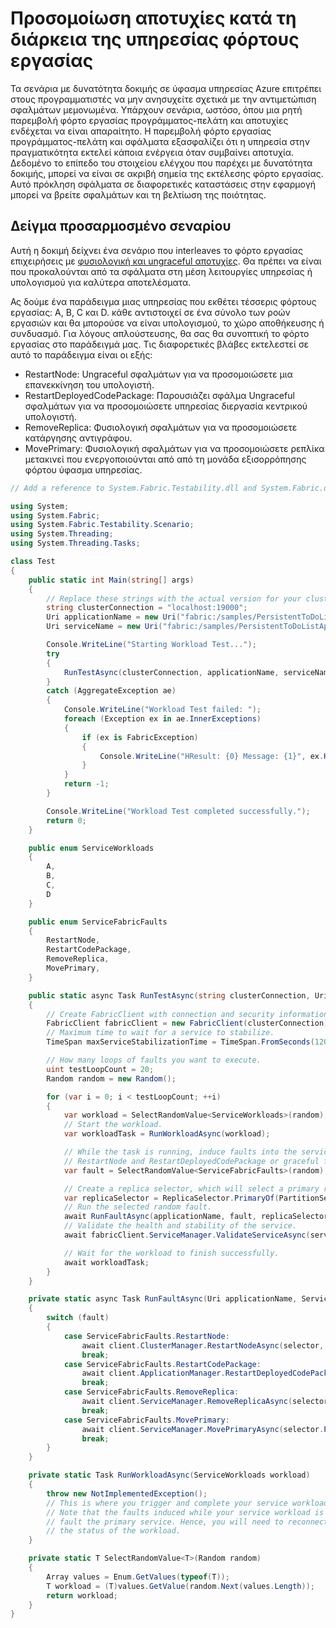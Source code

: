<properties
   pageTitle="Σενάρια προσαρμοσμένου δοκιμών | Microsoft Azure"
   description="Μάθετε πώς να σταθεροποίηση έναντι φυσιολογική και ungraceful αποτυχίες των υπηρεσιών σας."
   services="service-fabric"
   documentationCenter=".net"
   authors="anmolah"
   manager="timlt"
   editor=""/>

<tags
   ms.service="service-fabric"
   ms.devlang="dotnet"
   ms.topic="article"
   ms.tgt_pltfrm="NA"
   ms.workload="NA"
   ms.date="05/17/2016"
   ms.author="anmola"/>

# <a name="simulate-failures-during-service-workloads"></a>Προσομοίωση αποτυχίες κατά τη διάρκεια της υπηρεσίας φόρτους εργασίας

Τα σενάρια με δυνατότητα δοκιμής σε ύφασμα υπηρεσίας Azure επιτρέπει στους προγραμματιστές να μην ανησυχείτε σχετικά με την αντιμετώπιση σφαλμάτων μεμονωμένα. Υπάρχουν σενάρια, ωστόσο, όπου μια ρητή παρεμβολή φόρτο εργασίας προγράμματος-πελάτη και αποτυχίες ενδέχεται να είναι απαραίτητο. Η παρεμβολή φόρτο εργασίας προγράμματος-πελάτη και σφάλματα εξασφαλίζει ότι η υπηρεσία στην πραγματικότητα εκτελεί κάποια ενέργεια όταν συμβαίνει αποτυχία. Δεδομένο το επίπεδο του στοιχείου ελέγχου που παρέχει με δυνατότητα δοκιμής, μπορεί να είναι σε ακριβή σημεία της εκτέλεσης φόρτο εργασίας. Αυτό πρόκληση σφάλματα σε διαφορετικές καταστάσεις στην εφαρμογή μπορεί να βρείτε σφαλμάτων και τη βελτίωση της ποιότητας.

## <a name="sample-custom-scenario"></a>Δείγμα προσαρμοσμένο σεναρίου
Αυτή η δοκιμή δείχνει ένα σενάριο που interleaves το φόρτο εργασίας επιχειρήσεις με [φυσιολογική και ungraceful αποτυχίες](service-fabric-testability-actions.md#graceful-vs-ungraceful-fault-actions). Θα πρέπει να είναι που προκαλούνται από τα σφάλματα στη μέση λειτουργίες υπηρεσίας ή υπολογισμού για καλύτερα αποτελέσματα.

Ας δούμε ένα παράδειγμα μιας υπηρεσίας που εκθέτει τέσσερις φόρτους εργασίας: A, B, C και D. κάθε αντιστοιχεί σε ένα σύνολο των ροών εργασιών και θα μπορούσε να είναι υπολογισμού, το χώρο αποθήκευσης ή συνδυασμό. Για λόγους απλούστευσης, θα σας θα συνοπτική το φόρτο εργασίας στο παράδειγμά μας. Τις διαφορετικές βλάβες εκτελεστεί σε αυτό το παράδειγμα είναι οι εξής:
  + RestartNode: Ungraceful σφαλμάτων για να προσομοιώσετε μια επανεκκίνηση του υπολογιστή.
  + RestartDeployedCodePackage: Παρουσιάζει σφάλμα Ungraceful σφαλμάτων για να προσομοιώσετε υπηρεσίας διεργασία κεντρικού υπολογιστή.
  + RemoveReplica: Φυσιολογική σφαλμάτων για να προσομοιώσετε κατάργησης αντιγράφου.
  + MovePrimary: Φυσιολογική σφαλμάτων για να προσομοιώσετε ρεπλίκα μετακινεί που ενεργοποιούνται από από τη μονάδα εξισορρόπησης φόρτου ύφασμα υπηρεσίας.

```csharp
// Add a reference to System.Fabric.Testability.dll and System.Fabric.dll.

using System;
using System.Fabric;
using System.Fabric.Testability.Scenario;
using System.Threading;
using System.Threading.Tasks;

class Test
{
    public static int Main(string[] args)
    {
        // Replace these strings with the actual version for your cluster and application.
        string clusterConnection = "localhost:19000";
        Uri applicationName = new Uri("fabric:/samples/PersistentToDoListApp");
        Uri serviceName = new Uri("fabric:/samples/PersistentToDoListApp/PersistentToDoListService");

        Console.WriteLine("Starting Workload Test...");
        try
        {
            RunTestAsync(clusterConnection, applicationName, serviceName).Wait();
        }
        catch (AggregateException ae)
        {
            Console.WriteLine("Workload Test failed: ");
            foreach (Exception ex in ae.InnerExceptions)
            {
                if (ex is FabricException)
                {
                    Console.WriteLine("HResult: {0} Message: {1}", ex.HResult, ex.Message);
                }
            }
            return -1;
        }

        Console.WriteLine("Workload Test completed successfully.");
        return 0;
    }

    public enum ServiceWorkloads
    {
        A,
        B,
        C,
        D
    }

    public enum ServiceFabricFaults
    {
        RestartNode,
        RestartCodePackage,
        RemoveReplica,
        MovePrimary,
    }

    public static async Task RunTestAsync(string clusterConnection, Uri applicationName, Uri serviceName)
    {
        // Create FabricClient with connection and security information here.
        FabricClient fabricClient = new FabricClient(clusterConnection);
        // Maximum time to wait for a service to stabilize.
        TimeSpan maxServiceStabilizationTime = TimeSpan.FromSeconds(120);

        // How many loops of faults you want to execute.
        uint testLoopCount = 20;
        Random random = new Random();

        for (var i = 0; i < testLoopCount; ++i)
        {
            var workload = SelectRandomValue<ServiceWorkloads>(random);
            // Start the workload.
            var workloadTask = RunWorkloadAsync(workload);

            // While the task is running, induce faults into the service. They can be ungraceful faults like
            // RestartNode and RestartDeployedCodePackage or graceful faults like RemoveReplica or MovePrimary.
            var fault = SelectRandomValue<ServiceFabricFaults>(random);

            // Create a replica selector, which will select a primary replica from the given service to test.
            var replicaSelector = ReplicaSelector.PrimaryOf(PartitionSelector.RandomOf(serviceName));
            // Run the selected random fault.
            await RunFaultAsync(applicationName, fault, replicaSelector, fabricClient);
            // Validate the health and stability of the service.
            await fabricClient.ServiceManager.ValidateServiceAsync(serviceName, maxServiceStabilizationTime);

            // Wait for the workload to finish successfully.
            await workloadTask;
        }
    }

    private static async Task RunFaultAsync(Uri applicationName, ServiceFabricFaults fault, ReplicaSelector selector, FabricClient client)
    {
        switch (fault)
        {
            case ServiceFabricFaults.RestartNode:
                await client.ClusterManager.RestartNodeAsync(selector, CompletionMode.Verify);
                break;
            case ServiceFabricFaults.RestartCodePackage:
                await client.ApplicationManager.RestartDeployedCodePackageAsync(applicationName, selector, CompletionMode.Verify);
                break;
            case ServiceFabricFaults.RemoveReplica:
                await client.ServiceManager.RemoveReplicaAsync(selector, CompletionMode.Verify, false);
                break;
            case ServiceFabricFaults.MovePrimary:
                await client.ServiceManager.MovePrimaryAsync(selector.PartitionSelector);
                break;
        }
    }

    private static Task RunWorkloadAsync(ServiceWorkloads workload)
    {
        throw new NotImplementedException();
        // This is where you trigger and complete your service workload.
        // Note that the faults induced while your service workload is running will
        // fault the primary service. Hence, you will need to reconnect to complete or check
        // the status of the workload.
    }

    private static T SelectRandomValue<T>(Random random)
    {
        Array values = Enum.GetValues(typeof(T));
        T workload = (T)values.GetValue(random.Next(values.Length));
        return workload;
    }
}
```
